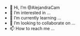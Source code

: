 - 👋 Hi, I’m @AlejandraCam
- 👀 I’m interested in ...
- 🌱 I’m currently learning ...
- 💞️ I’m looking to collaborate on ...
- 📫 How to reach me ...

<!---
AlejandraCam/AlejandraCam is a ✨ special ✨ repository because its `README.md` (this file) appears on your GitHub profile.
You can click the Preview link to take a look at your changes.
--->
